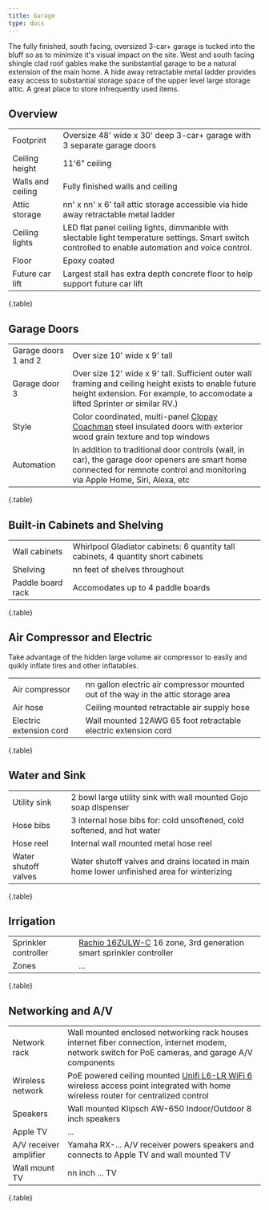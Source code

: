 ```yaml
---
title: Garage
type: docs
---
```


The fully finished, south facing, oversized 3-car+ garage is tucked into the bluff so as to minimize it's visual impact on the site. West and south facing shingle clad roof gables make the sunbstantial garage to be a natural extension of the main home. A hide away retractable metal ladder provides easy access to substantial storage space of the upper level large storage attic. A great place to store infrequently used items.

## Overview

| | |
|-|-|
|Footprint|Oversize 48' wide x 30' deep 3-car+ garage with 3 separate garage doors|
|Ceiling height|11'6" ceiling|
|Walls and ceiling|Fully finished walls and ceiling|
|Attic storage|nn' x nn' x 6' tall attic storage accessible via hide away retractable metal ladder|
|Ceiling lights|LED flat panel ceiling lights, dimmanble with slectable light temperature settings. Smart switch controlled to enable automation and voice control.|
|Floor|Epoxy coated|
|Future car lift|Largest stall has extra depth concrete floor to help support future car lift|
{.table}

## Garage Doors

| | |
|-|-|
|Garage doors 1 and 2|Over size 10' wide x 9' tall|
|Garage door 3|Over size 12' wide x 9' tall. Sufficient outer wall framing and ceiling height exists to enable future height extension. For example, to accomodate a lifted Sprinter or similar RV.)|
|Style|Color coordinated, multi-panel [Clopay Coachman](https://www.clopaydoor.com/coachman) steel insulated doors with exterior wood grain texture and top windows| 
|Automation|In addition to traditional door controls (wall, in car), the garage door openers are smart home connected for remnote control and monitoring via Apple Home, Siri, Alexa, etc|
{.table}

## Built-in Cabinets and Shelving

| | |
|-|-|
|Wall cabinets|Whirlpool Gladiator cabinets: 6 quantity tall cabinets, 4 quantity short cabinets|
|Shelving|nn feet of shelves throughout|
|Paddle board rack|Accomodates up to 4 paddle boards|
{.table}

## Air Compressor and Electric

Take advantage of the hidden large volume air compressor to easily and quikly inflate tires and other inflatables.

| | |
|-|-|
|Air compressor|nn gallon electric air compressor mounted out of the way in the attic storage area|
|Air hose|Ceiling mounted retractable air supply hose|
|Electric extension cord|Wall mounted 12AWG 65 foot retractable electric extension cord|
{.table}

## Water and Sink

| | |
|-|-|
|Utility sink|2 bowl large utility sink with wall mounted Gojo soap dispenser|
|Hose bibs|3 internal hose bibs for: cold unsoftened, cold softened, and hot water|
|Hose reel|Internal wall mounted metal hose reel|
|Water shutoff valves|Water shutoff valves and drains located in main home lower unfinished area for winterizing|
{.table}

## Irrigation

| | |
|-|-|
|Sprinkler controller|[Rachio 16ZULW-C](https://rachio.com/products/rachio-3/) 16 zone, 3rd generation smart sprinkler controller|
|Zones|...|
{.table}

## Networking and A/V

| | |
|-|-|
|Network rack|Wall mounted enclosed networking rack houses internet fiber connection, internet modem, network switch for PoE cameras, and garage A/V components|
|Wireless network|PoE powered ceiling mounted [Unifi L6-LR WiFi 6](https://store.ui.com/us/en/pro/category/all-wifi/products/u6-lr) wireless access point integrated with home wireless router for centralized control|
|Speakers|Wall mounted Klipsch AW-650 Indoor/Outdoor 8 inch speakers|
|Apple TV|...|
|A/V receiver amplifier|Yamaha RX-... A/V receiver powers speakers and connects to Apple TV and wall mounted TV|
|Wall mount TV|nn inch ... TV|
{.table}
